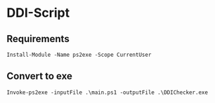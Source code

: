 # DDI-Script

## Requirements
`Install-Module -Name ps2exe -Scope CurrentUser`

## Convert to exe
`Invoke-ps2exe -inputFile .\main.ps1 -outputFile .\DDIChecker.exe`